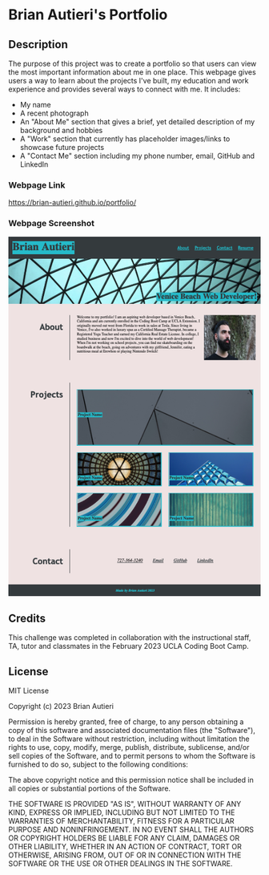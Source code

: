# Brian Autieri's Portfolio

## Description

The purpose of this project was to create a portfolio so that users can view the most important information about me in one place. This webpage gives users a way to learn about the projects I've built, my education and work experience and provides several ways to connect with me. It includes:

- My name
- A recent photograph
- An "About Me" section that gives a brief, yet detailed description of my background and hobbies
- A "Work" section that currently has placeholder images/links to showcase future projects
- A "Contact Me" section including my phone number, email, GitHub and LinkedIn

### Webpage Link

https://brian-autieri.github.io/portfolio/

### Webpage Screenshot

![alt text](/assets/images/screenshotPortfolio.png)

## Credits

This challenge was completed in collaboration with the instructional staff, TA, tutor and classmates in the February 2023 UCLA Coding Boot Camp.

## License

MIT License

Copyright (c) 2023 Brian Autieri

Permission is hereby granted, free of charge, to any person obtaining a copy of this software and associated documentation files (the "Software"), to deal in the Software without restriction, including without limitation the rights to use, copy, modify, merge, publish, distribute, sublicense, and/or sell copies of the Software, and to permit persons to whom the Software is furnished to do so, subject to the following conditions:

The above copyright notice and this permission notice shall be included in all copies or substantial portions of the Software.

THE SOFTWARE IS PROVIDED "AS IS", WITHOUT WARRANTY OF ANY KIND, EXPRESS OR IMPLIED, INCLUDING BUT NOT LIMITED TO THE WARRANTIES OF MERCHANTABILITY, FITNESS FOR A PARTICULAR PURPOSE AND NONINFRINGEMENT. IN NO EVENT SHALL THE AUTHORS OR COPYRIGHT HOLDERS BE LIABLE FOR ANY CLAIM, DAMAGES OR OTHER LIABILITY, WHETHER IN AN ACTION OF CONTRACT, TORT OR OTHERWISE, ARISING FROM, OUT OF OR IN CONNECTION WITH THE SOFTWARE OR THE USE OR OTHER DEALINGS IN THE SOFTWARE.
